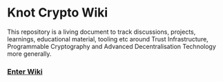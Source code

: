 # Knot Crypto Wiki

This repository is a living document to track discussions, projects, learnings, educational material, tooling etc around Trust Infrastructure, Programmable Cryptography and Advanced Decentralisation Technology more generally.

### [Enter Wiki](https://github.com/Knot-Group/trust-infrastructure-wiki/wiki)
